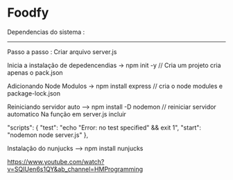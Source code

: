 # Foodfy

Dependencias do sistema : 



---------------------------------------------------

Passo a passo : Criar arquivo server.js

Inicia a instalação de depedencendias ->  npm init -y // Cria um projeto cria apenas o pack.json

Adicionando Node Modulos -> npm install express  // cria o node modules e package-lock.json

Reiniciando servidor auto --> npm install -D nodemon // reiniciar servidor automatico
Na função em server.js incluir 

"scripts": {
    "test": "echo \"Error: no test specified\" && exit 1",
    "start": "nodemon node server.js"
  },

  Instalação do nunjucks --> npm install nunjucks


https://www.youtube.com/watch?v=SQIUen6s1QY&ab_channel=HMProgramming



